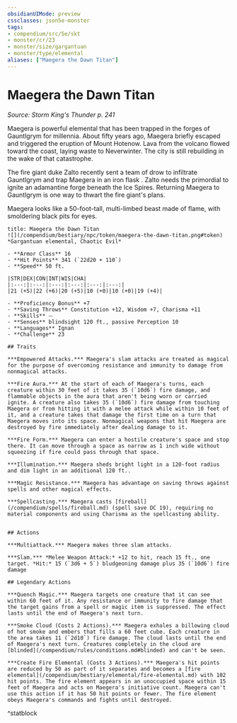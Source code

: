```yaml
---
obsidianUIMode: preview
cssclasses: json5e-monster
tags:
- compendium/src/5e/skt
- monster/cr/23
- monster/size/gargantuan
- monster/type/elemental
aliases: ["Maegera the Dawn Titan"]
---
```

# Maegera the Dawn Titan
*Source: Storm King's Thunder p. 241*  

Maegera is powerful elemental that has been trapped in the forges of Gauntlgrym for millennia. About fifty years ago, Maegera briefly escaped and triggered the eruption of Mount Hotenow. Lava from the volcano flowed toward the coast, laying waste to Neverwinter. The city is still rebuilding in the wake of that catastrophe.

The fire giant duke Zalto recently sent a team of drow to infiltrate Gauntlgrym and trap Maegera in an iron flask . Zalto needs the primordial to ignite an adamantine forge beneath the Ice Spires. Returning Maegera to Gauntlgrym is one way to thwart the fire giant's plans.

Maegera looks like a 50-foot-tall, multi-limbed beast made of flame, with smoldering black pits for eyes.

```ad-statblock
title: Maegera the Dawn Titan
![](/compendium/bestiary/npc/token/maegera-the-dawn-titan.png#token)
*Gargantuan elemental, Chaotic Evil*

- **Armor Class** 16 
- **Hit Points** 341 (`22d20 + 110`)
- **Speed** 50 ft.

|STR|DEX|CON|INT|WIS|CHA|
|:---:|:---:|:---:|:---:|:---:|:---:|
|21 (+5)|22 (+6)|20 (+5)|10 (+0)|10 (+0)|19 (+4)|

- **Proficiency Bonus** +7
- **Saving Throws** Constitution +12, Wisdom +7, Charisma +11
- **Skills** ⏤
- **Senses** blindsight 120 ft., passive Perception 10
- **Languages** Ignan
- **Challenge** 23

## Traits

***Empowered Attacks.*** Maegera's slam attacks are treated as magical for the purpose of overcoming resistance and immunity to damage from nonmagical attacks.

***Fire Aura.*** At the start of each of Maegera's turns, each creature within 30 feet of it takes 35 (`10d6`) fire damage, and flammable objects in the aura that aren't being worn or carried ignite. A creature also takes 35 (`10d6`) fire damage from touching Maegera or from hitting it with a melee attack while within 10 feet of it, and a creature takes that damage the first time on a turn that Maegera moves into its space. Nonmagical weapons that hit Maegera are destroyed by fire immediately after dealing damage to it.

***Fire Form.*** Maegera can enter a hostile creature's space and stop there. It can move through a space as narrow as 1 inch wide without squeezing if fire could pass through that space.

***Illumination.*** Maegera sheds bright light in a 120-foot radius and dim light in an additional 120 ft..

***Magic Resistance.*** Maegera has advantage on saving throws against spells and other magical effects.

***Spellcasting.*** Maegera casts [fireball](/compendium/spells/fireball.md) (spell save DC 19), requiring no material components and using Charisma as the spellcasting ability.


## Actions

***Multiattack.*** Maegera makes three slam attacks.

***Slam.*** *Melee Weapon Attack:* +12 to hit, reach 15 ft., one target. *Hit:* 15 (`3d6 + 5`) bludgeoning damage plus 35 (`10d6`) fire damage

## Legendary Actions

***Quench Magic.*** Maegera targets one creature that it can see within 60 feet of it. Any resistance or immunity to fire damage that the target gains from a spell or magic item is suppressed. The effect lasts until the end of Maegera's next turn.

***Smoke Cloud (Costs 2 Actions).*** Maegera exhales a billowing cloud of hot smoke and embers that fills a 60 feet cube. Each creature in the area takes 11 (`2d10`) fire damage. The cloud lasts until the end of Maegera's next turn. Creatures completely in the cloud are [blinded](/compendium/rules/conditions.md#blinded) and can't be seen.

***Create Fire Elemental (Costs 3 Actions).*** Maegera's hit points are reduced by 50 as part of it separates and becomes a [fire elemental](/compendium/bestiary/elemental/fire-elemental.md) with 102 hit points. The fire element appears in an unoccupied space within 15 feet of Maegera and acts on Maegera's initiative count. Maegera can't use this action if it has 50 hit points or fewer. The fire element obeys Maegera's commands and fights until destroyed.
```
^statblock